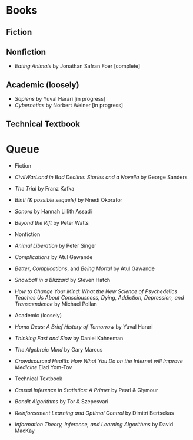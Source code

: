 # Books 

## Fiction

## Nonfiction
 * *Eating Animals* by Jonathan Safran Foer [complete]

## Academic (loosely)
 * *Sapiens* by Yuval Harari [in progress]
 * *Cybernetics* by Norbert Weiner [in progress]
 
## Technical Textbook


# Queue

 * Fiction 
  * *CivilWarLand in Bad Decline: Stories and a Novella* by George Sanders
  * *The Trial* by Franz Kafka
  * *Binti (& possible sequels)* by Nnedi Okorafor
  * *Sonora* by Hannah Lillith Assadi
  * *Beyond the Rift* by Peter Watts

 * Nonfiction
  * *Animal Liberation* by Peter Singer
  * *Complications* by Atul Gawande 
  * *Better*, *Complications*, and *Being Mortal* by Atul Gawande
  * *Snowball in a Blizzard* by Steven Hatch
  * *How to Change Your Mind: What the New Science of Psychedelics Teaches Us About Consciousness, Dying, Addiction, Depression, and Transcendence* by Michael Pollan

 * Academic (loosely)
  * *Homo Deus: A Brief History of Tomorrow* by Yuval Harari
  * *Thinking Fast and Slow* by Daniel Kahneman
  * *The Algebraic Mind* by Gary Marcus
  * *Crowdsourced Health: How What You Do on the Internet will Improve Medicine* Elad Yom-Tov
  
 * Technical Textbook 
  * *Causal Inference in Statistics: A Primer* by Pearl & Glymour
  * *Bandit Algorithms* by Tor & Szepesvari
  * *Reinforcement Learning and Optimal Control* by Dimitri Bertsekas
  * *Information Theory, Inference, and Learning Algorithms* by David MacKay


